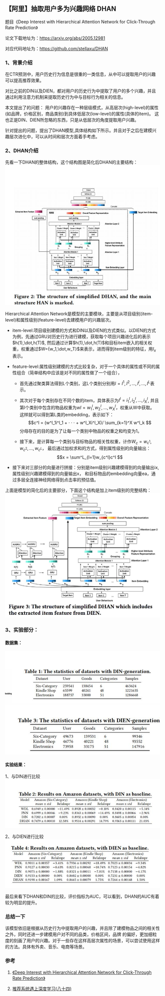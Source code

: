 ## 【阿里】抽取用户多为兴趣网络  DHAN

题目《Deep Interest with Hierarchical Attention Network for Click-Through Rate Prediction》

论文下载地址为：https://arxiv.org/abs/2005.12981

对应代码地址为：https://github.com/stellaxu/DHAN

### 1、背景介绍

在CTR预测中，用户历史行为信息是很重的一类信息，从中可以提取用户的兴趣可以提高推荐效果。

对比之前的DIN以及DIEN，都对用户的历史行为中提取了用户的多个兴趣，并且通过利用注意力机制来提取历史行为中与目标行为相关的信息。

本文提出了的问题：
用户的兴趣存在一种层级模式，从高层次(high-level)的属性(如品牌，价格区别，商品类别)到具体低层次(low-level)的属性(具体的item)。
这也正是DIN、DIEN所忽略的东西，只是从低层次的角度提取用户兴趣。

针对提出的问题，提出了DHAN模型,具体结构如下所示。并且对于之后在建模兴趣层次进化中，可以从时间和层次方面着手考虑。


### 2、DHAN介绍
先看一下DHAN的整体结构，这个结构图是简化后DHAN的主要结构：
![](readme_files/1.jpg)

 Hierarchical Attention Network是模型的主要模块，主要是从项目级别(item-level)和属性级别(feature-level)去建模用户的兴趣层次。
 
 - item-level:项目级别建模的方式和DIN以及DIEN的方式类似。以DIEN的方式为例，先通过GRU对历史行为进行建模，获取每个项目兴趣进化后的表示$h(1),\dot,h(T)$,
	然后通过计算$h(1),\dot,h(T)$和目标item嵌入的相关权重，权重通过$W={w_1,\dot,w_T}$来表示，进而得到item级别的特征，用$I_x$表示。
 - feature-level:属性级别建模的方式比较复杂，对于一个具体的属性或不同的属性组合（简单结构中应该是对不同的属性做了一个组合），
	
	- 首先通过聚类算法得到L个类别，这L个类别分别用$I = {I^1, I^2,...,I^l,...,I^L}$表示。
	
	- 其次对于每个类别存在不同个数的item，具体表示为$I^l={i^l_1,i^l_2,...,i^l_X}$, 并且第l个类别中包含的物品权重为$wl={w^l_1,w^l_2,...,w^l_X}$，权重从W中获取。
		这样就可以得到第L类的embedding，表示如下：
		$$c^l = (w^l_1i^l_1 + · · · + w^l_Xi^l_X)/ \sum_{k=1}^X w^l_k $$
		分母存在的目的是为了让每一个类别中物品的权重之和均变为1。
	
	- 接下来，是计算每一个类别与目标物品的相关性权重，计作$W_c = {w_{c^1},w_{c^2},...,w_{c^L}}$，
		最后通过加权求和的方式，得到属性级别的向量输出：
		$$x = \sum^L_{l=1}w_{c^l}c^l $$
 - 接下来对三部分的向量进行拼接：分别是item级别兴趣建模得到的向量输出ix,属性级别兴趣建模得到的向量输出x，
	和目标物品的embedding向量ea，通过多层全连接神经网络得到点击率的预估值。

上面是模型的简化后的主要部分，下面这个结构是加上item级别的完整结构：
![](readme_files/2.jpg)

### 3、实验部分：

#### 数据集：

![](readme_files/3.jpg)
![](readme_files/6.jpg)
	
#### 实验结果：

1、与DIN进行比较
![](readme_files/5.jpg)

2、与DIEN进行比较
![](readme_files/4.jpg)

最后来看下DHAN和DIN的比较，评价指标为AUC，可以看到，DHAN的AUC有着较为明显的提升。

### 总结一下
该模型依旧是根据从历史行为中提取用户的兴趣，并且除了建模物品之间的相关性之外，同时还进一步建模用户对不同的品类，价格区间，品牌
的偏好，更加细粒度的刻画了用户的兴趣。对于一些存在这样高层次属性的场景，可以尝试使用这样的方法。具体有外卖、音乐、电商等场景。



### 参考

1. [《Deep Interest with Hierarchical Attention Network for Click-Through Rate Prediction》](../../paper/[阿里]抽取用户多维度兴趣的DHAN网络介绍.pdf)

2. [推荐系统遇上深度学习(八十四)](https://www.jianshu.com/p/4a9e398286db)
